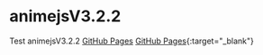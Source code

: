 # animejsV3.2.2
Test animejsV3.2.2
<a href="https://np1531-cmd.github.io/animejsV3.2.2/" target="_blank">GitHub Pages</a>
[GitHub Pages]([https://wonderland.example](https://np1531-cmd.github.io/animejsV3.2.2/)){:target="_blank"}
